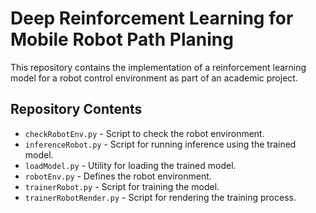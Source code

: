 # Deep Reinforcement Learning for Mobile Robot Path Planing

This repository contains the implementation of a reinforcement learning model for a robot control environment as part of an academic project.

## Repository Contents

- `checkRobotEnv.py` - Script to check the robot environment.
- `inferenceRobot.py` - Script for running inference using the trained model.
- `loadModel.py` - Utility for loading the trained model.
- `robotEnv.py` - Defines the robot environment.
- `trainerRobot.py` - Script for training the model.
- `trainerRobotRender.py` - Script for rendering the training process.
